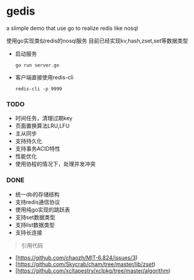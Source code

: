 # gedis
a slimple demo that use go to realize redis like nosql 


 使用go实现类似redis的nosql服务
 目前已经实现kv,hash,zset,set等数据类型
* 启动服务
  ```
  go run server.go
  ```
* 客户端直接使用redis-cli
  ```
  redis-cli -p 9999
  ```
### TODO
* 时间任务，清理过期key
* 页面置换算法LRU,LFU
* 主从同步
* 支持持久化
* 支持事务ACID特性
* 性能优化
* 使用协程的情况下，处理并发冲突

### DONE
* 统一db的存储结构
* 支持redis通信协议
* 使用纯go实现的跳跃表
* 支持set数据类型
* 支持list数据类型
* 支持长连接
> 引用代码
* [https://github.com/chaozh/MIT-6.824/issues/3)
* [https://github.com/Skycrab/cham/tree/master/lib/zset)
* [https://github.com/xcltapestry/xclpkg/tree/master/algorithm)


